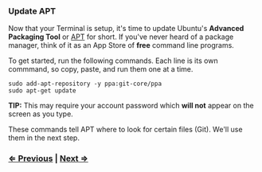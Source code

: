 ### Update APT

Now that your Terminal is setup, it's time to update Ubuntu's **Advanced Packaging Tool** or [APT](https://help.ubuntu.com/lts/serverguide/apt-get.html) for short. If you've never heard of a package manager, think of it as an App Store of **free** command line programs.

To get started, run the following commands. Each line is its own commmand, so copy, paste, and run them one at a time.

```
sudo add-apt-repository -y ppa:git-core/ppa
sudo apt-get update
```

**TIP:** This may require your account password which **will not** appear on the screen as you type.

These commands tell APT where to look for certain files (Git). We'll use them in the next step.

### [⇐ Previous](1_terminal.md) | [Next ⇒](3_atom.md)
